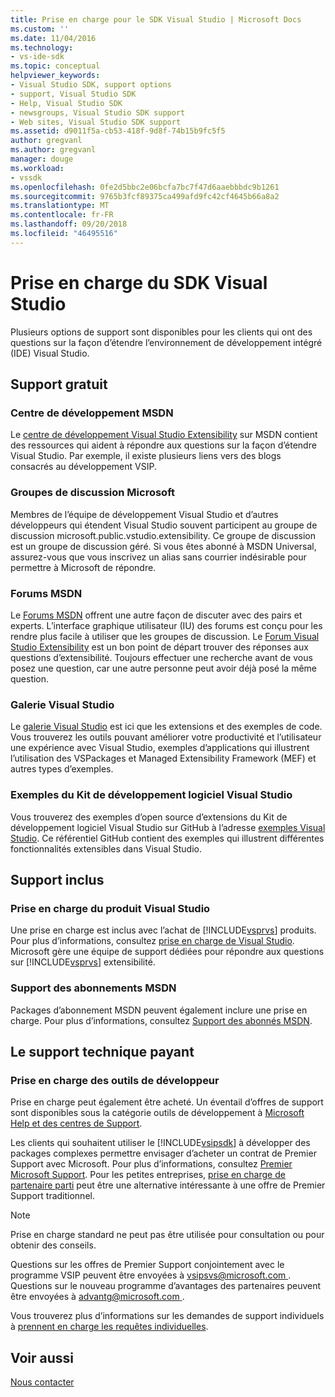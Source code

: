 ```yaml
---
title: Prise en charge pour le SDK Visual Studio | Microsoft Docs
ms.custom: ''
ms.date: 11/04/2016
ms.technology:
- vs-ide-sdk
ms.topic: conceptual
helpviewer_keywords:
- Visual Studio SDK, support options
- support, Visual Studio SDK
- Help, Visual Studio SDK
- newsgroups, Visual Studio SDK support
- Web sites, Visual Studio SDK support
ms.assetid: d9011f5a-cb53-418f-9d8f-74b15b9fc5f5
author: gregvanl
ms.author: gregvanl
manager: douge
ms.workload:
- vssdk
ms.openlocfilehash: 0fe2d5bbc2e06bcfa7bc7f47d6aaebbbdc9b1261
ms.sourcegitcommit: 9765b3fcf89375ca499afd9fc42cf4645b66a8a2
ms.translationtype: MT
ms.contentlocale: fr-FR
ms.lasthandoff: 09/20/2018
ms.locfileid: "46495516"
---
```

# <a name="support-for-the-visual-studio-sdk"></a>Prise en charge du SDK Visual Studio
Plusieurs options de support sont disponibles pour les clients qui ont des questions sur la façon d’étendre l’environnement de développement intégré (IDE) Visual Studio.  
  
## <a name="free-support"></a>Support gratuit  
  
### <a name="msdn-development-center"></a>Centre de développement MSDN  
 Le [centre de développement Visual Studio Extensibility](http://go.microsoft.com/fwlink/?LinkID=84381) sur MSDN contient des ressources qui aident à répondre aux questions sur la façon d’étendre Visual Studio. Par exemple, il existe plusieurs liens vers des blogs consacrés au développement VSIP.  
  
### <a name="microsoft-newsgroups"></a>Groupes de discussion Microsoft  
 Membres de l’équipe de développement Visual Studio et d’autres développeurs qui étendent Visual Studio souvent participent au groupe de discussion microsoft.public.vstudio.extensibility. Ce groupe de discussion est un groupe de discussion géré. Si vous êtes abonné à MSDN Universal, assurez-vous que vous inscrivez un alias sans courrier indésirable pour permettre à Microsoft de répondre.  
  
### <a name="msdn-forums"></a>Forums MSDN  
 Le [Forums MSDN](http://go.microsoft.com/fwlink/?LinkID=76632) offrent une autre façon de discuter avec des pairs et experts. L’interface graphique utilisateur (IU) des forums est conçu pour les rendre plus facile à utiliser que les groupes de discussion. Le [Forum Visual Studio Extensibility](http://go.microsoft.com/fwlink/?LinkID=121964) est un bon point de départ trouver des réponses aux questions d’extensibilité. Toujours effectuer une recherche avant de vous posez une question, car une autre personne peut avoir déjà posé la même question.  
  
### <a name="visual-studio-gallery"></a>Galerie Visual Studio  
 Le [galerie Visual Studio](https://marketplace.visualstudio.com/) est ici que les extensions et des exemples de code. Vous trouverez les outils pouvant améliorer votre productivité et l’utilisateur une expérience avec Visual Studio, exemples d’applications qui illustrent l’utilisation des VSPackages et Managed Extensibility Framework (MEF) et autres types d’exemples.  
  
### <a name="visual-studio-sdk-samples"></a>Exemples du Kit de développement logiciel Visual Studio

Vous trouverez des exemples d’open source d’extensions du Kit de développement logiciel Visual Studio sur GitHub à l’adresse [exemples Visual Studio](https://github.com/Microsoft/VSSDK-Extensibility-Samples). Ce référentiel GitHub contient des exemples qui illustrent différentes fonctionnalités extensibles dans Visual Studio.

## <a name="included-support"></a>Support inclus  
  
### <a name="visual-studio-product-support"></a>Prise en charge du produit Visual Studio  
 Une prise en charge est inclus avec l’achat de [!INCLUDE[vsprvs](../code-quality/includes/vsprvs_md.md)] produits. Pour plus d’informations, consultez [prise en charge de Visual Studio](http://msdn.microsoft.com/vstudio/cc136615.aspx). Microsoft gère une équipe de support dédiées pour répondre aux questions sur [!INCLUDE[vsprvs](../code-quality/includes/vsprvs_md.md)] extensibilité.  
  
### <a name="msdn-subscription-support"></a>Support des abonnements MSDN  
 Packages d’abonnement MSDN peuvent également inclure une prise en charge. Pour plus d’informations, consultez [Support des abonnés MSDN](https://msdn.microsoft.com/subscriptions/aa718661.aspx).  
  
## <a name="paid-support"></a>Le support technique payant  
  
### <a name="developer-tools-support"></a>Prise en charge des outils de développeur  
 Prise en charge peut également être acheté. Un éventail d’offres de support sont disponibles sous la catégorie outils de développement à [Microsoft Help et des centres de Support](http://go.microsoft.com/fwlink/?LinkID=82383).  
  
 Les clients qui souhaitent utiliser le [!INCLUDE[vsipsdk](../extensibility/includes/vsipsdk_md.md)] à développer des packages complexes permettre envisager d’acheter un contrat de Premier Support avec Microsoft. Pour plus d’informations, consultez [Premier Microsoft Support](http://go.microsoft.com/fwlink/?LinkID=76660). Pour les petites entreprises, [prise en charge de partenaire parti](http://www.microsoft.com/services/microsoftservices/srv_mspa.mspx) peut être une alternative intéressante à une offre de Premier Support traditionnel.  
  
> [!NOTE]
>  Prise en charge standard ne peut pas être utilisée pour consultation ou pour obtenir des conseils.  
  
 Questions sur les offres de Premier Support conjointement avec le programme VSIP peuvent être envoyées à [ vsipsvs@microsoft.com ](mailto:vsipsvs@microsoft.com). Questions sur le nouveau programme d’avantages des partenaires peuvent être envoyées à [ advantg@microsoft.com ](mailto:advantg@microsoft.com).  
  
 Vous trouverez plus d’informations sur les demandes de support individuels à [prennent en charge les requêtes individuelles](http://go.microsoft.com/fwlink/?LinkID=82385).  
  
## <a name="see-also"></a>Voir aussi  
 [Nous contacter](../ide/talk-to-us.md)